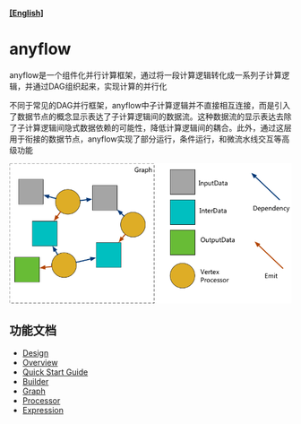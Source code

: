 **[[English]](README.en.md)**

# anyflow

anyflow是一个组件化并行计算框架，通过将一段计算逻辑转化成一系列子计算逻辑，并通过DAG组织起来，实现计算的并行化

不同于常见的DAG并行框架，anyflow中子计算逻辑并不直接相互连接，而是引入了数据节点的概念显示表达了子计算逻辑间的数据流。这种数据流的显示表达去除了子计算逻辑间隐式数据依赖的可能性，降低计算逻辑间的耦合。此外，通过这层用于衔接的数据节点，anyflow实现了部分运行，条件运行，和微流水线交互等高级功能

![](images/anyflow_logic.png)

## 功能文档

- [Design](design.pdf)
- [Overview](overview.zh-cn.md)
- [Quick Start Guide](quick_start.zh-cn.md)
- [Builder](builder.md)
- [Graph](graph.md)
- [Processor](processor.md)
- [Expression](expression.md)
